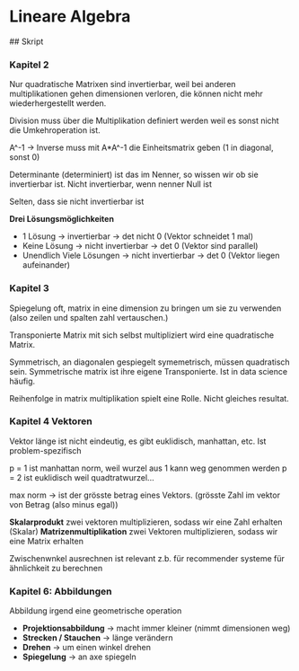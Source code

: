 # Lineare Algebra


## Skript

### Kapitel 2

Nur quadratische Matrixen sind invertierbar, weil bei anderen multiplikationen gehen dimensionen verloren, die können nicht mehr wiederhergestellt werden.

Division muss über die Multiplikation definiert werden weil es sonst nicht die Umkehroperation ist.

A^-1 -> Inverse muss mit A*A^-1 die Einheitsmatrix geben (1 in diagonal, sonst 0)

Determinante (determiniert) ist das im Nenner, so wissen wir ob sie invertierbar ist.
Nicht invertierbar, wenn nenner Null ist

Selten, dass sie nicht invertierbar ist

**Drei Lösungsmöglichkeiten**

- 1 Lösung -> invertierbar -> det nicht 0 (Vektor schneidet 1 mal)
- Keine Lösung -> nicht invertierbar -> det 0 (Vektor sind parallel)
- Unendlich Viele Lösungen -> nicht invertierbar -> det 0 (Vektor liegen aufeinander)

### Kapitel 3

Spiegelung oft, matrix in eine dimension zu bringen um sie zu verwenden (also zeilen und spalten zahl vertauschen.)

Transponierte Matrix mit sich selbst multipliziert wird eine quadratische Matrix.

Symmetrisch, an diagonalen gespiegelt symemetrisch, müssen quadratisch sein.
Symmetrische matrix ist ihre eigene Transponierte.
Ist in data science häufig.

Reihenfolge in matrix multiplikation spielt eine Rolle. Nicht gleiches resultat.


### Kapitel 4 Vektoren

Vektor länge ist nicht eindeutig, es gibt euklidisch, manhattan, etc. Ist problem-spezifisch


p = 1 ist manhattan norm, weil wurzel aus 1 kann weg genommen werden
p = 2 ist euklidisch weil quadtratwurzel...

max norm -> ist der grösste betrag eines Vektors. (grösste Zahl im vektor von Betrag (also minus egal))


**Skalarprodukt** zwei vektoren multiplizieren, sodass wir eine Zahl erhalten (Skalar)
**Matrizenmultiplikation** zwei Vektoren multiplizieren, sodass wir eine Matrix erhalten


Zwischenwnkel ausrechnen ist relevant z.b. für recommender systeme für ähnlichkeit zu berechnen

### Kapitel 6: Abbildungen

Abbildung irgend eine geometrische operation

- **Projektionsabbildung** -> macht immer kleiner (nimmt dimensionen weg)
- **Strecken / Stauchen** -> länge verändern
- **Drehen** -> um einen winkel drehen
- **Spiegelung** -> an axe spiegeln





